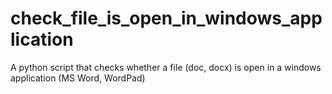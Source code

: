 # check_file_is_open_in_windows_application
A python script that checks whether a file (doc, docx) is open in a windows application (MS Word, WordPad)

